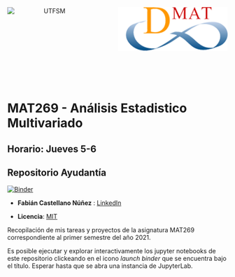 <header>
<img src="https://upload.wikimedia.org/wikipedia/commons/4/47/Logo_UTFSM.png" width=200 alt="UTFSM" align="left"/>
<img src="./images/dmat.png" alt="DMAT" align="right"/>
</header>
</br></br></br></br></br>

</br>
</br>

# MAT269 - Análisis Estadistico Multivariado

## Horario: Jueves 5-6

## Repositorio Ayudantía


[![Binder](https://mybinder.org/badge_logo.svg)](https://mybinder.org/v2/gh/FabianCastellano/Tareas_Multivariada.git/HEAD)

* __Fabián Castellano Núñez__ : [LinkedIn](https://www.linkedin.com/in/fabi%C3%A1n-castellano-n%C3%BA%C3%B1ez-3968a9149)

* __Licencia__: [MIT](./LICENCE.md)



Recopilación de mis tareas y proyectos de la asignatura MAT269 correspondiente al primer semestre del año 2021.

Es posible ejecutar y explorar interactivamente los jupyter notebooks de este repositorio clickeando en el icono _launch binder_ que se encuentra bajo el título. Esperar hasta que se abra una instancia de JupyterLab.

